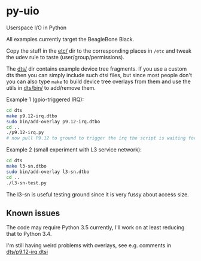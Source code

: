 # py-uio
Userspace I/O in Python

All examples currently target the BeagleBone Black.

Copy the stuff in the [etc/](etc/) dir to the corresponding places in `/etc`
and tweak the udev rule to taste (user/group/permissions).

The [dts/](dts/) dir contains example device tree fragments.  If you use a
custom dts then you can simply include such dtsi files, but since most people
don't you can also type `make` to build device tree overlays from them and use
the utils in [dts/bin/](dts/bin/) to add/remove them.

Example 1 (gpio-triggered IRQ):
```bash
cd dts
make p9.12-irq.dtbo
sudo bin/add-overlay p9.12-irq.dtbo
cd ..
./p9.12-irq.py
# now pull P9.12 to ground to trigger the irq the script is waiting for
```

Example 2 (small experiment with L3 service network):
```bash
cd dts
make l3-sn.dtbo
sudo bin/add-overlay l3-sn.dtbo
cd ..
./l3-sn-test.py
```

The l3-sn is useful testing ground since it is very fussy about access size.

## Known issues

The code may require Python 3.5 currently, I'll work on at least reducing that
to Python 3.4.

I'm still having weird problems with overlays, see e.g. comments in
[dts/p9.12-irq.dtsi](dts/p9.12-irq.dtsi)
